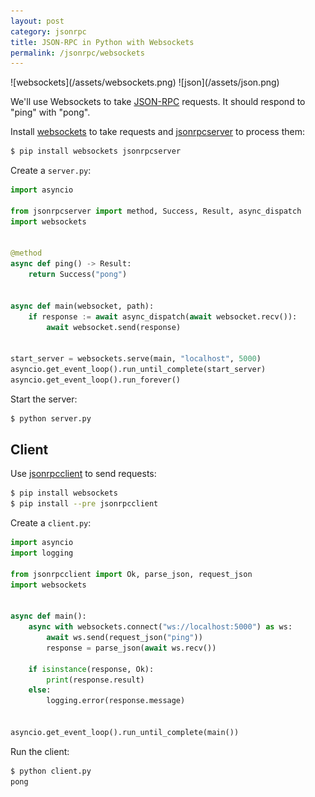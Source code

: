 ```yaml
---
layout: post
category: jsonrpc
title: JSON-RPC in Python with Websockets
permalink: /jsonrpc/websockets
---
```

<div class="wide-logos" markdown="1">
![websockets](/assets/websockets.png)
![json](/assets/json.png)
</div>

We'll use Websockets to take [JSON-RPC](http://www.jsonrpc.org/) requests. It
should respond to "ping" with "pong".

Install [websockets](http://websockets.readthedocs.io/) to take requests and
[jsonrpcserver](https://www.jsonrpcserver.com/) to process them:

```sh
$ pip install websockets jsonrpcserver
```

Create a `server.py`:

```python
import asyncio

from jsonrpcserver import method, Success, Result, async_dispatch
import websockets


@method
async def ping() -> Result:
    return Success("pong")


async def main(websocket, path):
    if response := await async_dispatch(await websocket.recv()):
        await websocket.send(response)


start_server = websockets.serve(main, "localhost", 5000)
asyncio.get_event_loop().run_until_complete(start_server)
asyncio.get_event_loop().run_forever()
```

Start the server:

```sh
$ python server.py
```

## Client

Use [jsonrpcclient](https://www.jsonrpcclient.com/) to send requests:

```sh
$ pip install websockets
$ pip install --pre jsonrpcclient
```

Create a `client.py`:

```python
import asyncio
import logging

from jsonrpcclient import Ok, parse_json, request_json
import websockets


async def main():
    async with websockets.connect("ws://localhost:5000") as ws:
        await ws.send(request_json("ping"))
        response = parse_json(await ws.recv())

    if isinstance(response, Ok):
        print(response.result)
    else:
        logging.error(response.message)


asyncio.get_event_loop().run_until_complete(main())
```
Run the client:

```sh
$ python client.py
pong
```
